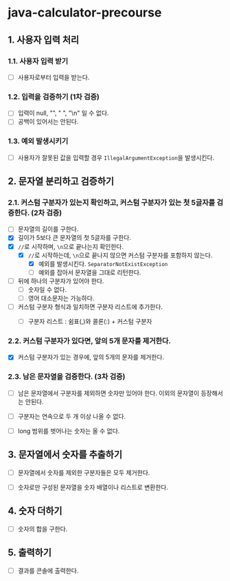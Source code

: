 # java-calculator-precourse

## 1. 사용자 입력 처리

### 1.1. 사용자 입력 받기

- [ ] 사용자로부터 입력을 받는다.

### 1.2. 입력을 검증하기 (1차 검증)

- [ ] 입력이 null, "", " ", "\n" 일 수 없다. 
- [ ] 공백이 있어서는 안된다.

### 1.3. 예외 발생시키기

- [ ] 사용자가 잘못된 값을 입력할 경우 `IllegalArgumentException`을 발생시킨다.


## 2. 문자열 분리하고 검증하기

### 2.1. 커스텀 구분자가 있는지 확인하고, 커스텀 구분자가 있는 첫 5글자를 검증한다. (2차 검증)

- [ ] 문자열의 길이를 구한다.
- [x] 길이가 5보다 큰 문자열의 첫 5글자를 구한다.
- [x] `//`로 시작하며, `\n`으로 끝나는지 확인한다.
  - [x] `//`로 시작하는데, `\n`으로 끝나지 않으면 커스텀 구분자를 포함하지 않는다. 
    - [x] 예외를 발생시킨다. `SeparatorNotExistException`
    - [ ] 예외를 잡아서 문자열을 그대로 리턴한다.
- [ ] 뒤에 하나의 구분자가 있어야 한다.
  - [ ] 숫자일 수 없다.
  - [ ] 영어 대소문자는 가능하다.
- [ ] 커스텀 구분자 형식과 일치하면 구분자 리스트에 추가한다.
  - [ ] 구분자 리스트 : 쉼표(,)와 콜론(:) + 커스텀 구분자


### 2.2. 커스텀 구분자가 있다면, 앞의 5개 문자를 제거한다.

- [x] 커스텀 구분자가 있는 경우에, 앞의 5개의 문자를 제거한다.


### 2.3. 남은 문자열을 검증한다. (3차 검증)

- [ ] 남은 문자열에서 구분자를 제외하면 숫자만 있어야 한다. 이외의 문자열이 등장해서는 안된다.
- [ ] 구분자는 연속으로 두 개 이상 나올 수 없다.
- [ ] long 범위를 벗어나는 숫자는 올 수 없다.


## 3. 문자열에서 숫자를 추출하기

- [ ] 문자열에서 숫자를 제외한 구분자들은 모두 제거한다.
- [ ] 숫자로만 구성된 문자열을 숫자 배열이나 리스트로 변환한다.


## 4. 숫자 더하기

- [ ] 숫자의 합을 구한다.


## 5. 출력하기

- [ ] 결과를 콘솔에 출력한다.